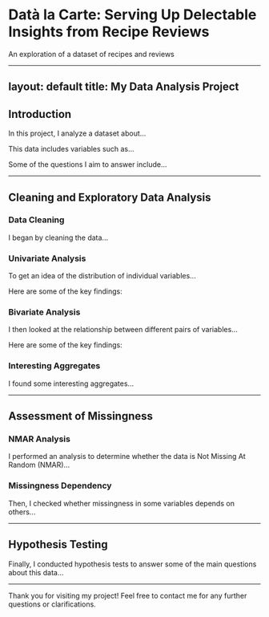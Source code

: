 # Datà la Carte: Serving Up Delectable Insights from Recipe Reviews
An exploration of a dataset of recipes and reviews

---
layout: default
title: My Data Analysis Project
---

## Introduction
In this project, I analyze a dataset about...

This data includes variables such as...

Some of the questions I aim to answer include...

---

## Cleaning and Exploratory Data Analysis

### Data Cleaning
I began by cleaning the data...

### Univariate Analysis
To get an idea of the distribution of individual variables...

Here are some of the key findings:

### Bivariate Analysis
I then looked at the relationship between different pairs of variables...

Here are some of the key findings:

### Interesting Aggregates
I found some interesting aggregates...

---

## Assessment of Missingness

### NMAR Analysis
I performed an analysis to determine whether the data is Not Missing At Random (NMAR)...

### Missingness Dependency
Then, I checked whether missingness in some variables depends on others...

---

## Hypothesis Testing
Finally, I conducted hypothesis tests to answer some of the main questions about this data...

---

Thank you for visiting my project! Feel free to contact me for any further questions or clarifications.
